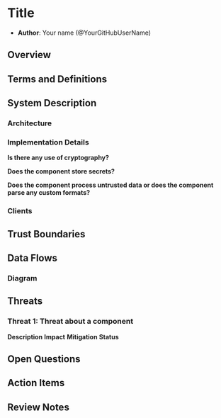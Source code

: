 # Title

- **Author**: Your name (@YourGitHubUserName)

## Overview

<!--
Provide a succinct high-level description of the system, feature, or component being analyzed. Explain why a threat model is being created for this system, feature, or component. This section should be one to three paragraphs long and understandable by someone outside the Radius team.
-->

## Terms and Definitions

<!--
Include any terms, definitions, or acronyms that are used in this threat model document to assist the reader. They may or may not be part of the user-facing experience once implemented, and can be specific to this design context.
-->

## System Description

<!--
Provide a detailed description of the system or feature being modeled. Include information key components, and interactions with other systems.
-->

### Architecture

<!-- Overview of the system architecture of the component that is being discussed in this document. -->

### Implementation Details

<!-- What are the components of the implementation -->

**Is there any use of cryptography?**

<!-- Answer YES/NO and, if yes, please describe (the type of the cryptography used, their purpose, and libraries used) -->

<!-- Examples can include encryption and hashing. -->

**Does the component store secrets?**

<!-- Answer YES/NO and, if yes, please describe the type of data and how it is stored. -->

**Does the component process untrusted data or does the component parse any custom formats?**

<!-- Answer YES/NO and, if yes, please describe the type of data and the libraries that are used to parse the data. -->

<!-- Ex: data coming from a user. -->

### Clients

<!-- Clients that communicate with the component that is being reviewed in the threat model. -->

## Trust Boundaries

## Data Flows

<!--
Include a diagram of the system architecture, showing how different components interact. Highlight any areas where security controls are implemented or where threats might be present.
-->

### Diagram

<!-- The diagram for the threat model. It can be done by using Microsoft Threat Modeling Tool. -->

## Threats

<!-- This is where we talk about data flows and its threats with detailed threats and mitigations. -->

### Threat 1: Threat about a component

**Description**
**Impact**
**Mitigation**
**Status**

## Open Questions

<!--
List any unresolved questions or uncertainties about the threat model. Use this section to gather feedback from experts or team members and to track decisions made during the review process.
-->

## Action Items

<!--
The list of action items that will be done in order to improve the safety of the system.
-->

## Review Notes

<!--
Update this section with the decisions and feedback from the threat model review meeting. Document any changes made to the model based on the review.
-->

